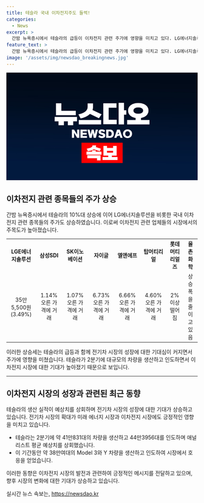 ```yaml
---
title: 테슬라 국내 이차전지주도 들썩!
categories:
  - News
excerpt: >
  간밤 뉴욕증시에서 테슬라의 급등이 이차전지 관련 주가에 영향을 미치고 있다. LG에너지솔루션, 삼성SDI, SK이노베이션 등 국내 기업들의 주가가 상승하며 관련 업체들도 주목받고 있다. 테슬라는 최근 생산량이 예상치를 상회하며 전기차 시장의 확대와 관련된 긍정적 전망이 제기되고 있어, 이에 따라 이차전지 관련 주가 변동성이 높아졌다. 뉴욕증시의 영향으로 이차전지 관련 주가가 크게 움직이고 있는 가운데, 투자자들의 관심이 집중되고 있다.
feature_text: >
  간밤 뉴욕증시에서 테슬라의 급등이 이차전지 관련 주가에 영향을 미치고 있다. LG에너지솔루션, 삼성SDI, SK이노베이션 등 국내 기업들의 주가가 상승하며 관련 업체들도 주목받고 있다. 테슬라는 최근 생산량이 예상치를 상회하며 전기차 시장의 확대와 관련된 긍정적 전망이 제기되고 있어, 이에 따라 이차전지 관련 주가 변동성이 높아졌다. 뉴욕증시의 영향으로 이차전지 관련 주가가 크게 움직이고 있는 가운데, 투자자들의 관심이 집중되고 있다.
image: '/assets/img/newsdao_breakingnews.jpg'
---
```


<p><img src="/assets/img/newsdao_breakingnews.jpg" alt="koreaapp 속보" /></p>

<h2 data-ke-size="size26">이차전지 관련 종목들의 주가 상승</h2>

<p data-ke-size="size16">간밤 뉴욕증시에서 테슬라의 10%대 상승에 이어 LG에너지솔루션을 비롯한 국내 이차전지 관련 종목들의 주가도 상승하였습니다. 이로써 이차전지 관련 업체들의 시장에서의 주목도가 높아졌습니다.</p>

<table>
   <tbody>
      <tr>
         <td style="text-align: center; height: 17px;"><b>LGE에너지솔루션</b></td>
         <td style="text-align: center; height: 17px;"><b>삼성SDI</b></td>
         <td style="text-align: center; height: 17px;"><b>SK이노베이션</b></td>
         <td style="text-align: center; height: 17px;"><b>자이글</b></td>
         <td style="text-align: center; height: 17px;"><b>엘앤에프</b></td>
         <td style="text-align: center; height: 17px;"><b>탑머티리얼</b></td>
         <td style="text-align: center; height: 17px;"><b>롯데머티리얼즈</b></td>
         <td style="text-align: center; height: 17px;"><b>율촌화학</b></td>
      </tr>
      <tr>
         <td style="text-align: center; height: 17px;">35만5,500원(3.49%)</td>
         <td style="text-align: center; height: 17px;">1.14% 오른 가격에 거래</td>
         <td style="text-align: center; height: 17px;">1.07% 오른 가격에 거래</td>
         <td style="text-align: center; height: 17px;">6.73% 오른 가격에 거래</td>
         <td style="text-align: center; height: 17px;">6.66% 오른 가격에 거래</td>
         <td style="text-align: center; height: 17px;">4.60% 오른 가격에 거래</td>
         <td style="text-align: center; height: 17px;">2% 이상 떨어짐</td>
         <td style="text-align: center; height: 17px;">상승 폭을 줄이고 있음</td>
      </tr>
   </tbody>
</table>

<p data-ke-size="size16">이러한 상승세는 테슬라의 급등과 함께 전기차 시장의 성장에 대한 기대심이 커지면서 주가에 영향을 미쳤습니다. 테슬라가 2분기에 대규모의 차량을 생산하고 인도하면서 이차전지 시장에 대한 기대가 높아졌기 때문으로 보입니다.</p>

<hr>

<h2 data-ke-size="size26">이차전지 시장의 성장과 관련된 최근 동향</h2>

<p data-ke-size="size16">테슬라의 생산 실적이 예상치를 상회하며 전기차 시장의 성장에 대한 기대가 상승하고 있습니다. 전기차 시장의 확대가 미래 에너지 시장과 이차전지 시장에도 긍정적인 영향을 미치고 있습니다.</p>

<ul>
   <li>테슬라는 2분기에 약 41만831대의 차량을 생산하고 44만3956대를 인도하며 애널리스트 평균 예상치를 상회했습니다.</li>
   <li>이 기간동안 약 38만여대의 Model 3와 Y 차량을 생산하고 인도하여 시장에서 호응을 얻었습니다.</li>
</ul>

<p data-ke-size="size16">이러한 동향은 이차전지 시장의 발전과 관련하여 긍정적인 메시지를 전달하고 있으며, 향후 시장의 변화에 대한 기대가 상승하고 있습니다.</p>
실시간 뉴스 속보는, <a href="https://newsdao.kr" rel="dofollow">https://newsdao.kr</a>


